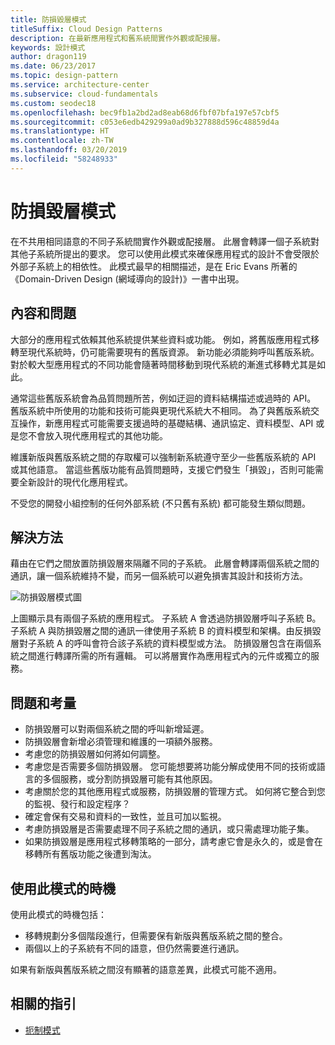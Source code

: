 ```yaml
---
title: 防損毀層模式
titleSuffix: Cloud Design Patterns
description: 在最新應用程式和舊系統間實作外觀或配接層。
keywords: 設計模式
author: dragon119
ms.date: 06/23/2017
ms.topic: design-pattern
ms.service: architecture-center
ms.subservice: cloud-fundamentals
ms.custom: seodec18
ms.openlocfilehash: bec9fb1a2bd2ad8eab68d6fbf07bfa197e57cbf5
ms.sourcegitcommit: c053e6edb429299a0ad9b327888d596c48859d4a
ms.translationtype: HT
ms.contentlocale: zh-TW
ms.lasthandoff: 03/20/2019
ms.locfileid: "58248933"
---
```

# <a name="anti-corruption-layer-pattern"></a>防損毀層模式

在不共用相同語意的不同子系統間實作外觀或配接層。 此層會轉譯一個子系統對其他子系統所提出的要求。 您可以使用此模式來確保應用程式的設計不會受限於外部子系統上的相依性。 此模式最早的相關描述，是在 Eric Evans 所著的《Domain-Driven Design (網域導向的設計)》一書中出現。

## <a name="context-and-problem"></a>內容和問題

大部分的應用程式依賴其他系統提供某些資料或功能。 例如，將舊版應用程式移轉至現代系統時，仍可能需要現有的舊版資源。 新功能必須能夠呼叫舊版系統。 對於較大型應用程式的不同功能會隨著時間移動到現代系統的漸進式移轉尤其是如此。

通常這些舊版系統會為品質問題所苦，例如迂迴的資料結構描述或過時的 API。 舊版系統中所使用的功能和技術可能與更現代系統大不相同。 為了與舊版系統交互操作，新應用程式可能需要支援過時的基礎結構、通訊協定、資料模型、API 或是您不會放入現代應用程式的其他功能。

維護新版與舊版系統之間的存取權可以強制新系統遵守至少一些舊版系統的 API 或其他語意。 當這些舊版功能有品質問題時，支援它們發生「損毀」，否則可能需要全新設計的現代化應用程式。

不受您的開發小組控制的任何外部系統 (不只舊有系統) 都可能發生類似問題。

## <a name="solution"></a>解決方法

藉由在它們之間放置防損毀層來隔離不同的子系統。 此層會轉譯兩個系統之間的通訊，讓一個系統維持不變，而另一個系統可以避免損害其設計和技術方法。

![防損毀層模式圖](./_images/anti-corruption-layer.png)

上圖顯示具有兩個子系統的應用程式。 子系統 A 會透過防損毀層呼叫子系統 B。 子系統 A 與防損毀層之間的通訊一律使用子系統 B 的資料模型和架構。由反損毀層對子系統 A 的呼叫會符合該子系統的資料模型或方法。 防損毀層包含在兩個系統之間進行轉譯所需的所有邏輯。 可以將層實作為應用程式內的元件或獨立的服務。

## <a name="issues-and-considerations"></a>問題和考量

- 防損毀層可以對兩個系統之間的呼叫新增延遲。
- 防損毀層會新增必須管理和維護的一項額外服務。
- 考慮您的防損毀層如何將如何調整。
- 考慮您是否需要多個防損毀層。 您可能想要將功能分解成使用不同的技術或語言的多個服務，或分割防損毀層可能有其他原因。
- 考慮關於您的其他應用程式或服務，防損毀層的管理方式。 如何將它整合到您的監視、發行和設定程序？
- 確定會保有交易和資料的一致性，並且可加以監視。
- 考慮防損毀層是否需要處理不同子系統之間的通訊，或只需處理功能子集。
- 如果防損毀層是應用程式移轉策略的一部分，請考慮它會是永久的，或是會在移轉所有舊版功能之後遭到淘汰。

## <a name="when-to-use-this-pattern"></a>使用此模式的時機

使用此模式的時機包括：

- 移轉規劃分多個階段進行，但需要保有新版與舊版系統之間的整合。
- 兩個以上的子系統有不同的語意，但仍然需要進行通訊。

如果有新版與舊版系統之間沒有顯著的語意差異，此模式可能不適用。

## <a name="related-guidance"></a>相關的指引

- [扼制模式](./strangler.md)
